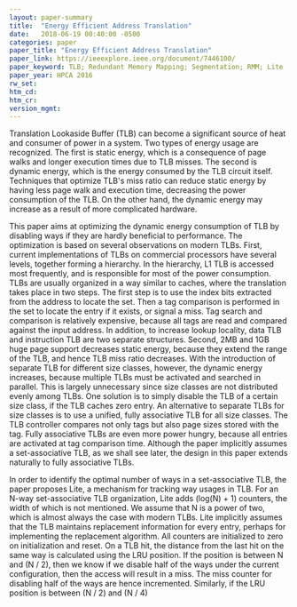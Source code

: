 ```yaml
---
layout: paper-summary
title:  "Energy Efficient Address Translation"
date:   2018-06-19 00:40:00 -0500
categories: paper
paper_title: "Energy Efficient Address Translation"
paper_link: https://ieeexplore.ieee.org/document/7446100/
paper_keyword: TLB; Redundant Memory Mapping; Segmentation; RMM; Lite
paper_year: HPCA 2016
rw_set: 
htm_cd: 
htm_cr: 
version_mgmt: 
---
```


Translation Lookaside Buffer (TLB) can become a significant source of heat and consumer of power in a 
system. Two types of energy usage are recognized. The first is static energy, which is a consequence of 
page walks and longer execution times due to TLB misses. The second is dynamic energy, which is the energy
consumed by the TLB circuit itself. Techniques that optimize TLB's miss ratio can reduce static energy by
having less page walk and execution time, decreasing the power consumption of the TLB. On the other hand, 
the dynamic energy may increase as a result of more complicated hardware.

This paper aims at optimizing the dynamic energy consumption of TLB by disabling ways if they are hardly
beneficial to performance. The optimization is based on several observations on modern TLBs. First, current
implementations of TLBs on commercial processors have several levels, together forming a hierarchy. In the 
hierarchy, L1 TLB is accessed most frequently, and is responsible for most of the power consumption. TLBs are 
usually organized in a way similar to caches, where the translation takes place in two steps. The first step
is to use the index bits extracted from the address to locate the set. Then a tag comparison is performed in the 
set to locate the entry if it exists, or signal a miss. Tag search and comparison is relatively expensive,
because all tags are read and compared against the input address. In addition, to increase lookup locality,
data TLB and instruction TLB are two separate structures. Second, 2MB and 1GB huge page support decreases 
static energy, because they extend the range of the TLB, and hence TLB miss ratio decreases. With the 
introduction of separate TLB for different size classes, however, the dynamic energy increases, because multiple
TLBs must be activated and searched in parallel. This is largely unnecessary since size classes are not distributed
evenly among TLBs. One solution is to simply disable the TLB of a certain size class, if the TLB caches zero entry.
An alternative to separate TLBs for size classes is to use a unified, fully associative TLB for all size classes.
The TLB controller compares not only tags but also page sizes stored with the tag. Fully associative TLBs are 
even more power hungry, because all entries are activated at tag comparison time. Although the paper implicitly
assumes a set-associative TLB, as we shall see later, the design in this paper extends naturally to fully associative 
TLBs.

In order to identify the optimal number of ways in a set-associative TLB, the paper proposes Lite, a mechanism 
for tracking way usages in TLB. For an N-way set-associative TLB organization, Lite adds (log(N) + 1) counters,
the width of which is not mentioned. We assume that N is a power of two, which is almost always the case with
modern TLBs. Lite implicitly assumes that the TLB maintains replacement information for every entry, perhaps
for implementing the replacement algorithm. All counters are initialized to zero on initialization and reset. 
On a TLB hit, the distance from the last hit on the same way is calculated using the LRU position. If the position 
is between N and (N / 2), then we know if we disable half of the ways under the current configuration, then the 
access will result in a miss. The miss counter for disabling half of the ways are hence incremented. Similarly,
if the LRU position is between (N / 2) and (N / 4)